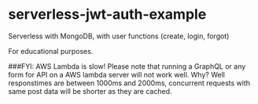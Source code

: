 # serverless-jwt-auth-example
Serverless with MongoDB, with user functions (create, login, forgot)

For educational purposes.

###FYI: AWS Lambda is slow!
Please note that running a GraphQL or any form for API on a AWS lambda server will not work well.
Why? 
Well responstimes are between 1000ms and 2000ms, concurrent requests with same post data will be shorter as they are cached.
